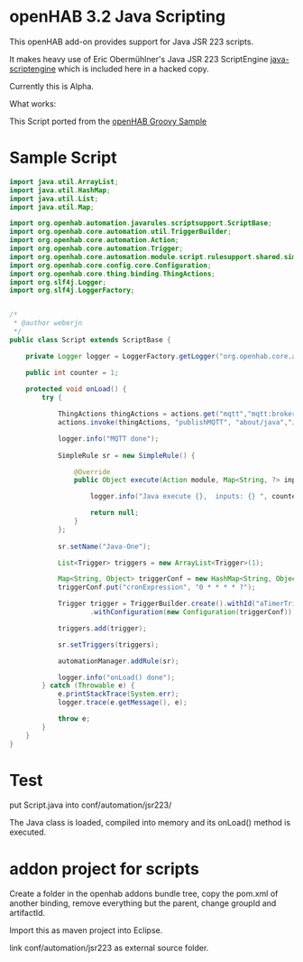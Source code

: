# openHAB 3.2 Java Scripting

This openHAB add-on provides support for Java JSR 223 scripts.

It makes heavy use of Eric Obermühlner's Java JSR 223 ScriptEngine [java-scriptengine](https://github.com/eobermuhlner/java-scriptengine)
which is included here in a hacked copy.


Currently this is Alpha.

What works:

This Script ported from the [openHAB Groovy Sample](https://www.openhab.org/docs/configuration/jsr223.html#groovy)

# Sample Script

```java
import java.util.ArrayList;
import java.util.HashMap;
import java.util.List;
import java.util.Map;

import org.openhab.automation.javarules.scriptsupport.ScriptBase;
import org.openhab.core.automation.util.TriggerBuilder;
import org.openhab.core.automation.Action;
import org.openhab.core.automation.Trigger;
import org.openhab.core.automation.module.script.rulesupport.shared.simple.SimpleRule;
import org.openhab.core.config.core.Configuration;
import org.openhab.core.thing.binding.ThingActions;
import org.slf4j.Logger;
import org.slf4j.LoggerFactory;


/*
 * @author weberjn
 */
public class Script extends ScriptBase {

	private Logger logger = LoggerFactory.getLogger("org.openhab.core.automation.javarules.script");

	public int counter = 1;
	
	protected void onLoad() {
		try {

			ThingActions thingActions = actions.get("mqtt","mqtt:broker:nico");
			actions.invoke(thingActions, "publishMQTT", "about/java","Java script onload()");

			logger.info("MQTT done");
					
			SimpleRule sr = new SimpleRule() {

				@Override
				public Object execute(Action module, Map<String, ?> inputs) {

					logger.info("Java execute {},  inputs: {} ", counter++, inputs);

					return null;
				}
			};
			
			sr.setName("Java-One");

			List<Trigger> triggers = new ArrayList<Trigger>(1);

			Map<String, Object> triggerConf = new HashMap<String, Object>();
			triggerConf.put("cronExpression", "0 * * * * ?");

			Trigger trigger = TriggerBuilder.create().withId("aTimerTrigger").withTypeUID("timer.GenericCronTrigger")
					.withConfiguration(new Configuration(triggerConf)).build();

			triggers.add(trigger);

			sr.setTriggers(triggers);

			automationManager.addRule(sr);

			logger.info("onLoad() done");
		} catch (Throwable e) {
			e.printStackTrace(System.err);
			logger.trace(e.getMessage(), e);

			throw e;
		}
	}
}

```

# Test

put Script.java into conf/automation/jsr223/

The Java class is loaded, compiled into memory and its onLoad() method is executed.

# addon project  for scripts

Create a folder in the openhab addons bundle tree, copy the pom.xml of another binding, 
remove everything but the parent, change groupId and artifactId.

Import this as maven project into Eclipse.

link conf/automation/jsr223 as external source folder.


